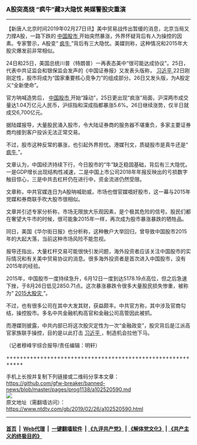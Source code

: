 ### A股突高烧 “疯牛”藏3大隐忧 美媒警股灾重演
------------------------

<div class="post_content">
 <p>
  【新唐人北京时间2019年02月27日讯】美中贸易战传出暂缓的消息，北京当局又力撑A股，一路下跌的
  <a href="https://www.ntdtv.com/gb/中国股市.htm">
   中国股市
  </a>
  开始突然暴涨，外界怀疑背后有人为操控的因素。专家警示，A股变“
  <a href="https://www.ntdtv.com/gb/疯牛.htm">
   疯牛
  </a>
  ”背后有三大隐忧。美媒则称，这种情况和2015年大股灾爆发前非常相似。
 </p>
 <p>
  24日和25日，美国总统川普（特朗普）一再表态美中“很可能达成协议”。25日，代表中共证监会和银保监会发声的《中国证券报》又发表头版称，
  <a href="https://www.ntdtv.com/gb/习近平.htm">
   习近平
  </a>
  22日刚刚定性，股市将成为“国家重要核心竞争力”的组成部分。26日又发头版，为A股定义“全新使命”。
 </p>
 <p>
  官方呐喊造势后，
  <a href="https://www.ntdtv.com/gb/中国股市.htm">
   中国股市
  </a>
  开始“躁动”，25日更出现“疯涨”局面，沪深两市成交量达1.04万亿元人民币，沪综指和深成指都暴涨5.6%。26日继续涨势，仅半日就成交6,700亿元。
 </p>
 <p>
  据陆媒报导，大量股民涌入股市，令大陆证券商的服务器不堪重负，多家主要证券商均接到客户投诉无法正常交易。
 </p>
 <p>
  不过，股市这种反常的暴涨，也引起外界担忧。港媒刊文，质疑股市是真牛还是“
  <a href="https://www.ntdtv.com/gb/疯牛.htm">
   疯牛
  </a>
  ”。
 </p>
 <p>
  文章认为，中国经济持续下行，今日股市的“牛”缺乏稳固基础，背后有三大隐忧。一是GDP增长出现结构性减速，二是中国上市公司2018年年报反映出的亏损数字触目惊心，三是中共去杠杆仍在进行中，资金流进仍然受限。
 </p>
 <p>
  文章称，中共官媒连日为A股呐喊助威，市场也借官媒唱好股市，这一幕与2015年党媒和券商联手吹大股市很相似。
 </p>
 <p>
  文章并引述专家分析称，市场无限放大乐观因素，是个极其危险的信号。股民们都在奢望大牛市的时候，很可能象2015年一样，再次成为股市暴涨暴跌的牺牲品。
 </p>
 <p>
  同日，美国《华尔街日报》也分析称，这种散户大举回归，曾导致中国股市2015年的大起大落，当前这种市场风险不能忽视。
 </p>
 <p>
  报导还指出，大量杠杆交易可能很快引发问题，海外投资者应该关注中国股市的实际情况和有关美中贸易协议的消息。很多海外投资者是首次进入中国股市，没有2015年的经验。
 </p>
 <p>
  2015年，中国股市一度持续急升，6月12日一度到达5178.19点高位，但之后急速下挫，于8月26日低见2850.71点。这次暴涨暴跌令很多大量股民损失惨重，被称为“
  <a href="https://www.ntdtv.com/gb/2015大股灾.htm">
   2015大股灾
  </a>
  ”。
 </p>
 <p>
  不过，也有很多公司在其中大发其财，获益颇丰。中共官方称，其中涉及官商勾结，操控股市。多名中共金融机构高官和金融公司高管因此被抓。
 </p>
 <p>
  而港媒则披露，中共内部已将这次股灾定性为一次“金融政变”，股灾背后是江派高官家族联手操控，目的是以此打击
  <a href="https://www.ntdtv.com/gb/习近平.htm">
   习近平
  </a>
  ，制造机会拉他下马。
 </p>
 <p>
  （记者穆峰宇综合报导/责任编辑：明轩）
 </p>
 <div class="single_ad">
 </div>
</div>

+++++++++++++++++++++++++++++++++++++++++++++++++++++++++++<br/><br/>
手机上长按并复制下列链接或二维码分享本文章：<br/>
https://github.com/gfw-breaker/banned-news/blob/master/pages/prog1138/a102520590.md <br/>
<a href='https://github.com/gfw-breaker/banned-news/blob/master/pages/prog1138/a102520590.md'><img src='https://github.com/gfw-breaker/banned-news/blob/master/pages/prog1138/a102520590.md.png'/></a> <br/>
原文地址（需翻墙访问）：https://www.ntdtv.com/gb/2019/02/26/a102520590.html


------------------------
#### [首页](https://github.com/gfw-breaker/banned-news/blob/master/README.md) &nbsp;|&nbsp; [Web代理](https://github.com/labour-camp/helloworld) &nbsp;|&nbsp; [一键翻墙软件](https://github.com/gfw-breaker/nogfw/blob/master/README.md) &nbsp;| [《九评共产党》](https://github.com/gfw-breaker/9ping.md/blob/master/README.md#九评之一评共产党是什么) | [《解体党文化》](https://github.com/gfw-breaker/jtdwh.md/blob/master/README.md) | [《共产主义的终极目的》](https://github.com/gfw-breaker/gczydzjmd.md/blob/master/README.md)


